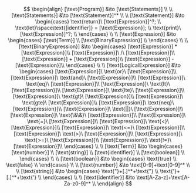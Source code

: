 $$
\begin{align}
    [\text{Program}] &\to [\text{Statements}] \\
    \\
    [\text{Statements}] &\to [\text{Statement}]^* \\
    \\
    [\text{Statement}] &\to
        \begin{cases}
            \text{return}\ [\text{Expression}]^?; \\
            \text{let}\space\text{[identifier]} = [\text{Expression}]; \\
            \text{print}\ [\text{Expression}]^?; \\
        \end{cases} \\
        \\
    [\text{Expression}] &\to
        \begin{cases}
            [\text{Term}] \\
            [\text{BinaryExpression}] \\
        \end{cases} \\
        \\
    [\text{BinaryExpression}] &\to
        \begin{cases}
            [\text{Expression}] * [\text{Expression}]\\
            [\text{Expression}]\ /\ [\text{Expression}]\\
            [\text{Expression}] + [\text{Expression}]\\
            [\text{Expression}] - [\text{Expression}]\\
        \end{cases} \\
        \\
    [\text{LogicalExpression}] &\to
        \begin{cases}
            [\text{Expression}]\ \text{or}\ [\text{Expression}]\\
            [\text{Expression}]\ \text{and}\ [\text{Expression}]\\
            [\text{Expression}]\ \text{eq}\ [\text{Expression}]\\
            [\text{Expression}]\ \text{lt}\ [\text{Expression}]\\
            [\text{Expression}]\ \text{lte}\ [\text{Expression}]\\
            [\text{Expression}]\ \text{gt}\ [\text{Expression}]\\
            [\text{Expression}]\ \text{gte}\ [\text{Expression}]\\
            [\text{Expression}]\ \text{neq}\ [\text{Expression}]\\
            [\text{Expression}]\ \text{||}\ [\text{Expression}]\\
            [\text{Expression}]\ \text{\&\&}\ [\text{Expression}]\\
            [\text{Expression}]\ \text{=}\ [\text{Expression}]\\
            [\text{Expression}]\ \text{<}\ [\text{Expression}]\\
            [\text{Expression}]\ \text{<=}\ [\text{Expression}]\\
            [\text{Expression}]\ \text{>}\ [\text{Expression}]\\
            [\text{Expression}]\ \text{>=}\ [\text{Expression}]\\
            [\text{Expression}]\ \text{!=}\ [\text{Expression}]\\
        \end{cases} \\
        \\
    [\text{Term}] &\to
        \begin{cases}
            [\text{number}] \\
            [\text{string}] \\
            [\text{identifier}] \\
            [\text{boolean}] \\
        \end{cases} \\
        \\
    [\text{boolean}] &\to
        \begin{cases}
            \text{true} \\
            \text{false} \\
        \end{cases} \\
        \\
    [\text{number}] &\to \text[0-9]+\text[0-9]^* \\
    \\
    [\text{string}] &\to
        \begin{cases}
            \text{"}+[.]^*+\text{"} \\
            \text{'}+[.]^*+\text{'} \\
        \end{cases} \\
        \\
    [\text{identifier}] &\to \text[A-Za-z]+\text[A-Za-z0-9]^* \\
\end{align}
$$